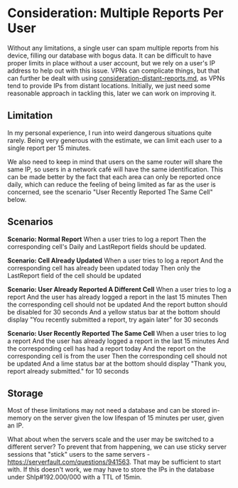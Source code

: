 # Consideration: Multiple Reports Per User

Without any limitations, a single user can spam multiple reports from his device, filling our database with bogus data. It can be difficult to have proper limits in place without a user account, but we rely on a user's IP address to help out with this issue. VPNs can complicate things, but that can further be dealt with using  [consideration-distant-reports.md](consideration-distant-reports.md), as VPNs tend to provide IPs from distant locations. Initially, we just need some reasonable approach in tackling this, later we can work on improving it.

## Limitation

In my personal experience, I run into weird dangerous situations quite rarely. Being very generous with the estimate, we can limit each user to a single report per 15 minutes.

We also need to keep in mind that users on the same router will share the same IP, so users in a network café will have the same identification. This can be made better by the fact that each area can only be reported once daily, which can reduce the feeling of being limited as far as the user is concerned, see the scenario "User Recently Reported The Same Cell" below.

## Scenarios

**Scenario: Normal Report**
When a user tries to log a report
Then the corresponding cell's Daily and LastReport fields should be updated.

**Scenario: Cell Already Updated**
When a user tries to log a report
And the corresponding cell has already been updated today
Then only the LastReport field of the cell should be updated

**Scenario: User Already Reported A Different Cell**
When a user tries to log a report
And the user has already logged a report in the last 15 minutes
Then the corresponding cell should not be updated
And the report button should be disabled for 30 seconds
And a yellow status bar at the bottom should display "You recently submitted a report, try again later" for 30 seconds

**Scenario: User Recently Reported The Same Cell**
When a user tries to log a report
And the user has already logged a report in the last 15 minutes
And the corresponding cell has had a report today 
And the report on the corresponding cell is from the user
Then the corresponding cell should not be updated
And a lime status bar at the bottom should display "Thank you, report already submitted." for 10 seconds

## Storage

Most of these limitations may not need a database and can be stored in-memory on the server given the low lifespan of 15 minutes per user, given an IP. 

What about when the servers scale and the user may be switched to a different server? To prevent that from happening, we can use sticky server sessions that "stick" users to the same servers - https://serverfault.com/questions/941563. That may be sufficient to start with. If this doesn't work, we may have to store the IPs in the database under ShIp#192.000/000 with a TTL of 15min.
